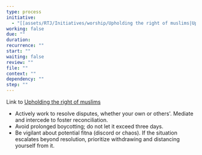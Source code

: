 ```yaml
---
type: process
initiative:
  - "[[assets/RTJ/Initiatives/worship/Upholding the right of muslims|Upholding the right of muslims]]"
working: false
due: ""
duration: 
recurrence: ""
start: ""
waiting: false
review: ""
file: ""
context: ""
dependency: ""
step: ""
---
```


Link to [Upholding the right of muslims](assets/RTJ/Initiatives/worship/Upholding%20the%20right%20of%20muslims.md)

- Actively work to resolve disputes, whether your own or others'. Mediate and intercede to foster reconciliation.
- Avoid prolonged boycotting; do not let it exceed three days.
- Be vigilant about potential fitna (discord or chaos). If the situation escalates beyond resolution, prioritize withdrawing and distancing yourself from it.


